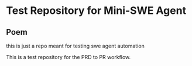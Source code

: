 # Test Repository for Mini-SWE Agent

## Poem

this is just a repo meant for testing swe agent automation

This is a test repository for the PRD to PR workflow.
